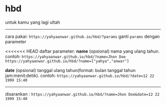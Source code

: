 # hbd
untuk kamu yang lagi ultah

---

cara pakai: `https://yahyaanwar.github.io/hbd/?params`
ganti `params` dengan parameter

<<<<<<< HEAD
daftar parameter:
**name** (opsional)
nama yang ulang tahun. contoh:
`https://yahyaanwar.github.io/hbd/?name=Jhon Doe`
`https://yahyaanwar.github.io/hbd/?name=["yahya","anwar"]`


**date** (opsional)
tanggal ulang tahun(format: bulan tanggal tahun jam:menit:detik). contoh:
`https://yahyaanwar.github.io/hbd/?date=12 22 1999 15:40`

---

disarankan : `https://yahyaanwar.github.io/hbd/?name=Jhon Doe&date=12 22 1999 15:40`

